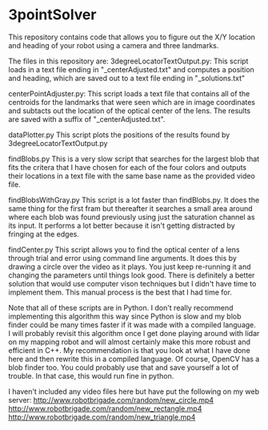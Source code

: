 # 3pointSolver
This repository contains code that allows you to figure out the X/Y location and heading of your robot 
using a camera and three landmarks.

The files in this repository are:
3degreeLocatorTextOutput.py:
	This script loads in a text file ending in "_centerAdjusted.txt" and computes a position and heading, 
	which are saved out to a text file ending in "_solutions.txt"

centerPointAdjuster.py:
	This script loads a text file that contains all of the centroids for the landmarks that were seen which 
	are in image coordinates and subtacts out the location of the optical center of the lens.  The results
	are saved with a suffix of "_centerAdjusted.txt".

dataPlotter.py
	This script plots the positions of the results found by 3degreeLocatorTextOutput.py

findBlobs.py
	This is a very slow script that searches for the largest blob that fits the critera that I have chosen 
	for each of the four colors and outputs their locations in a text file with the same base name as the 
	provided video file. 

findBlobsWithGray.py
	This script is a lot faster than findBlobs.py.  It does the same thing for the first fram but thereafter
	it searches a small area around where each blob was found previously using just the saturation channel 
	as its input.   It performs a lot better because it isn't getting distracted by fringing at the edges.

findCenter.py
	This script allows you to find the optical center of a lens through trial and error using command line 
	arguments.   It does this by drawing a circle over the video as it plays.  You just keep re-running it
	and changing the parameters until things look good.  There is definitely a better solution that would 
	use computer vison techniques but I didn't have time to implement them.   This manual process is the 
  	best that I had time for.  


Note that all of these scripts are in Python.   I don't really recommend implementing this algorithm this way 
since Python is slow and my blob finder could be many times faster if it was made with a compiled language.   
I will probably revisit this algorithm once I get done playing around with lidar on my mapping robot and will 
almost certainly make this more robust and efficient in C++.  My recommendation is that you look at what I 
have done here and then rewrite this in a compiled language.  Of course, OpenCV has a blob finder too.  You could 
probably use that and save yourself a lot of trouble.  In that case, this would run fine in python.  


I haven't included any video files here but have put the following on my web server:
http://www.robotbrigade.com/random/new_circle.mp4   
http://www.robotbrigade.com/random/new_rectangle.mp4
http://www.robotbrigade.com/random/new_triangle.mp4
